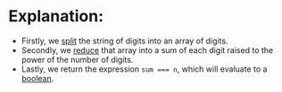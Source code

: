 # Explanation:
- Firstly, we [split](https://developer.mozilla.org/en-US/docs/Web/JavaScript/Reference/Global_Objects/String/split) the string of digits into an array of digits.
- Secondly, we [reduce](https://developer.mozilla.org/en-US/docs/Web/JavaScript/Reference/Global_Objects/Array/reduce) that array into a sum of each digit raised to the power of the number of digits.
- Lastly, we return the expression `sum === n`, which will evaluate to a [boolean](https://developer.mozilla.org/en-US/docs/Glossary/Boolean).